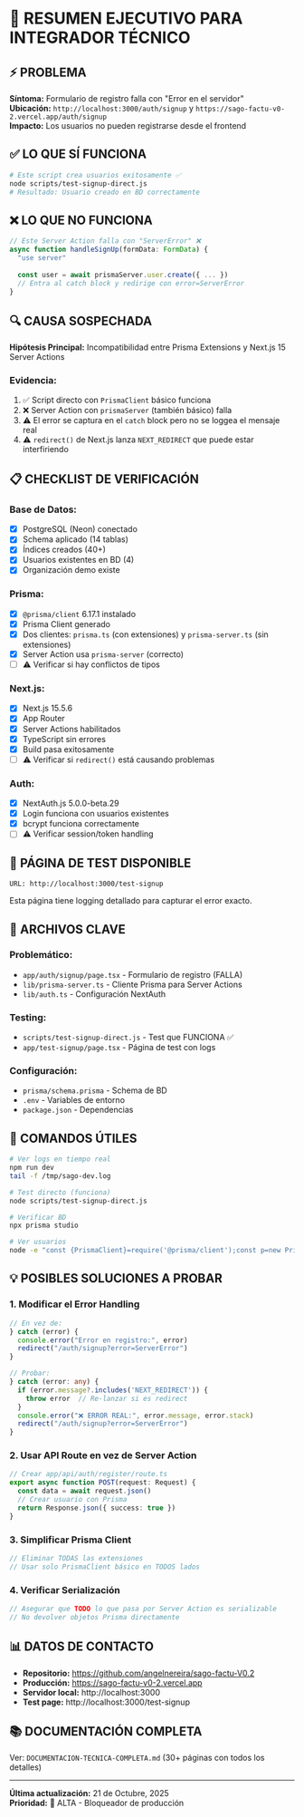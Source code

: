# 🚨 RESUMEN EJECUTIVO PARA INTEGRADOR TÉCNICO

## ⚡ PROBLEMA

**Síntoma:** Formulario de registro falla con "Error en el servidor"  
**Ubicación:** `http://localhost:3000/auth/signup` y `https://sago-factu-v0-2.vercel.app/auth/signup`  
**Impacto:** Los usuarios no pueden registrarse desde el frontend

## ✅ LO QUE SÍ FUNCIONA

```bash
# Este script crea usuarios exitosamente ✅
node scripts/test-signup-direct.js
# Resultado: Usuario creado en BD correctamente
```

## ❌ LO QUE NO FUNCIONA

```javascript
// Este Server Action falla con "ServerError" ❌
async function handleSignUp(formData: FormData) {
  "use server"
  
  const user = await prismaServer.user.create({ ... })
  // Entra al catch block y redirige con error=ServerError
}
```

## 🔍 CAUSA SOSPECHADA

**Hipótesis Principal:** Incompatibilidad entre Prisma Extensions y Next.js 15 Server Actions

### Evidencia:
1. ✅ Script directo con `PrismaClient` básico funciona
2. ❌ Server Action con `prismaServer` (también básico) falla
3. ⚠️  El error se captura en el `catch` block pero no se loggea el mensaje real
4. ⚠️  `redirect()` de Next.js lanza `NEXT_REDIRECT` que puede estar interfiriendo

## 📋 CHECKLIST DE VERIFICACIÓN

### Base de Datos:
- [x] PostgreSQL (Neon) conectado
- [x] Schema aplicado (14 tablas)
- [x] Índices creados (40+)
- [x] Usuarios existentes en BD (4)
- [x] Organización demo existe

### Prisma:
- [x] `@prisma/client` 6.17.1 instalado
- [x] Prisma Client generado
- [x] Dos clientes: `prisma.ts` (con extensiones) y `prisma-server.ts` (sin extensiones)
- [x] Server Action usa `prisma-server` (correcto)
- [ ] ⚠️  Verificar si hay conflictos de tipos

### Next.js:
- [x] Next.js 15.5.6
- [x] App Router
- [x] Server Actions habilitados
- [x] TypeScript sin errores
- [x] Build pasa exitosamente
- [ ] ⚠️  Verificar si `redirect()` está causando problemas

### Auth:
- [x] NextAuth.js 5.0.0-beta.29
- [x] Login funciona con usuarios existentes
- [x] bcrypt funciona correctamente
- [ ] ⚠️  Verificar session/token handling

## 🧪 PÁGINA DE TEST DISPONIBLE

```
URL: http://localhost:3000/test-signup
```

Esta página tiene logging detallado para capturar el error exacto.

## 📂 ARCHIVOS CLAVE

### Problemático:
- `app/auth/signup/page.tsx` - Formulario de registro (FALLA)
- `lib/prisma-server.ts` - Cliente Prisma para Server Actions
- `lib/auth.ts` - Configuración NextAuth

### Testing:
- `scripts/test-signup-direct.js` - Test que FUNCIONA ✅
- `app/test-signup/page.tsx` - Página de test con logs

### Configuración:
- `prisma/schema.prisma` - Schema de BD
- `.env` - Variables de entorno
- `package.json` - Dependencias

## 🔧 COMANDOS ÚTILES

```bash
# Ver logs en tiempo real
npm run dev
tail -f /tmp/sago-dev.log

# Test directo (funciona)
node scripts/test-signup-direct.js

# Verificar BD
npx prisma studio

# Ver usuarios
node -e "const {PrismaClient}=require('@prisma/client');const p=new PrismaClient();p.user.findMany().then(u=>console.log(u))"
```

## 💡 POSIBLES SOLUCIONES A PROBAR

### 1. Modificar el Error Handling
```typescript
// En vez de:
} catch (error) {
  console.error("Error en registro:", error)
  redirect("/auth/signup?error=ServerError")
}

// Probar:
} catch (error: any) {
  if (error.message?.includes('NEXT_REDIRECT')) {
    throw error  // Re-lanzar si es redirect
  }
  console.error("❌ ERROR REAL:", error.message, error.stack)
  redirect("/auth/signup?error=ServerError")
}
```

### 2. Usar API Route en vez de Server Action
```typescript
// Crear app/api/auth/register/route.ts
export async function POST(request: Request) {
  const data = await request.json()
  // Crear usuario con Prisma
  return Response.json({ success: true })
}
```

### 3. Simplificar Prisma Client
```typescript
// Eliminar TODAS las extensiones
// Usar solo PrismaClient básico en TODOS lados
```

### 4. Verificar Serialización
```typescript
// Asegurar que TODO lo que pasa por Server Action es serializable
// No devolver objetos Prisma directamente
```

## 📊 DATOS DE CONTACTO

- **Repositorio:** https://github.com/angelnereira/sago-factu-V0.2
- **Producción:** https://sago-factu-v0-2.vercel.app
- **Servidor local:** http://localhost:3000
- **Test page:** http://localhost:3000/test-signup

## 📚 DOCUMENTACIÓN COMPLETA

Ver: `DOCUMENTACION-TECNICA-COMPLETA.md` (30+ páginas con todos los detalles)

---

**Última actualización:** 21 de Octubre, 2025  
**Prioridad:** 🔴 ALTA - Bloqueador de producción


